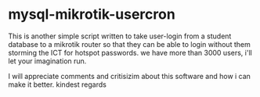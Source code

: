 # mysql-mikrotik-usercron
This is another simple script written to take user-login from a student database to a mikrotik router so that they can be able to login without them storming the ICT for hotspot passwords. we have more than 3000 users, i'll let your imagination run. 

I will appreciate comments and critisizim about this software and how i can make it better. kindest regards
